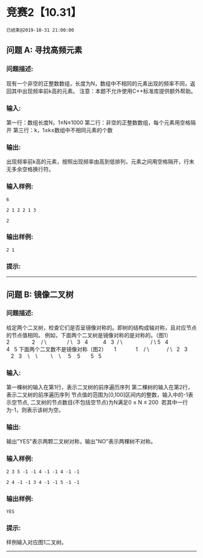 # 竞赛2【10.31】
`已结束@2019-10-31 21:00:00`
## 问题 A: 寻找高频元素
### 问题描述:
现有一个非空的正整数数组，长度为N，数组中不相同的元素出现的频率不同，返回其中出现频率前k高的元素。   注意：本题不允许使用C++标准库提供额外帮助。
### 输入:
第一行：数组长度N，1≤N≤1000   第二行：非空的正整数数组，每个元素用空格隔开  第三行：k，1≤k≤数组中不相同元素的个数
### 输出:
出现频率前k高的元素，按照出现频率由高到低排列，元素之间用空格隔开，行末无多余空格换行符。
### 输入样例:
```
6
2 1 2 2 1 3
2
```
### 输出样例:
```
2 1
```
### 提示:


---
## 问题 B: 镜像二叉树
### 问题描述:
给定两个二叉树，检查它们是否呈镜像对称的。即树的结构成轴对称，且对应节点的节点值相同。   例如，下面两个二叉树是镜像对称的是对称的。（图1）         2               2     / \              / \    3   4          4   3   / \                   / \  5   4                4   5      下面两个二叉数不是镜像对称（图2）        1             1     / \            / \    2   3        2   3     \    \         \    \      5    5       5   5
### 输入:
第一棵树的输入在第1行，表示二叉树的前序遍历序列   第二棵树的输入在第2行，表示二叉树的前序遍历序列   节点值的范围为[0,100]区间内的整数，输入中的-1表示空节点, 二叉树的节点数目(不包括空节点)为N满足0 ≤ N ≤ 200     若其中一行为-1，则表示该树为空。
### 输出:
输出"YES"表示两颗二叉树对称，输出"NO"表示两棵树不对称。
### 输入样例:
```
2 3 5 -1 -1 4 -1 -1 4 -1 -1
2 4 -1 -1 3 4 -1 -1 5 -1 -1
```
### 输出样例:
```
YES
```
### 提示:
样例输入对应图1二叉树。

---
